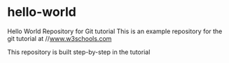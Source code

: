 # hello-world
Hello World Repository for Git tutorial
This is an example repository for the git tutorial at //www.w3schools.com

This repository is built step-by-step in the tutorial